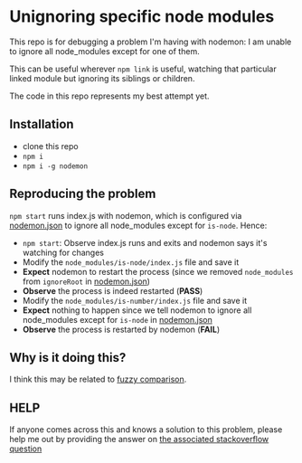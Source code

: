 # Unignoring specific node modules

This repo is for debugging a problem I'm having with nodemon: I am unable to ignore all node_modules except for one of them.

This can be useful wherever `npm link` is useful, watching that particular linked module but ignoring its siblings or children.

The code in this repo represents my best attempt yet.

## Installation

- clone this repo
- `npm i`
- `npm i -g nodemon`

## Reproducing the problem

`npm start` runs index.js with nodemon, which is configured via [nodemon.json](nodemon.json) to ignore all node_modules except for `is-node`. Hence:

- `npm start`: Observe index.js runs and exits and nodemon says it's watching for changes
- Modify the `node_modules/is-node/index.js` file and save it
- **Expect** nodemon to restart the process (since we removed `node_modules` from `ignoreRoot` in [nodemon.json](nodemon.json))
- **Observe** the process is indeed restarted (**PASS**)
- Modify the `node_modules/is-number/index.js` file and save it
- **Expect** nothing to happen since we tell nodemon to ignore all node_modules except for `is-node` in [nodemon.json](nodemon.json)
- **Observe** the process is restarted by nodemon (**FAIL**)

## Why is it doing this?

I think this may be related to [fuzzy comparison](https://github.com/remy/nodemon/pull/922).

## HELP

If anyone comes across this and knows a solution to this problem, please help me out by providing the answer on [the associated stackoverflow question](http://stackoverflow.com/questions/43189360/how-can-i-tell-nodemon-to-ignore-all-node-modules-except-for-one-directory)
